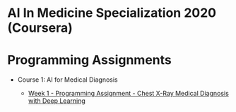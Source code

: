 # AI In Medicine Specialization 2020 (Coursera)


# Programming Assignments

* Course 1: AI for Medical Diagnosis

  * [Week 1 - Programming Assignment - Chest X-Ray Medical Diagnosis with Deep Learning](https://github.com/kool7/AI_For_Medical_Diagnosis_2020/blob/master/week1/utf-8''C1M1_Assignment.ipynb)
